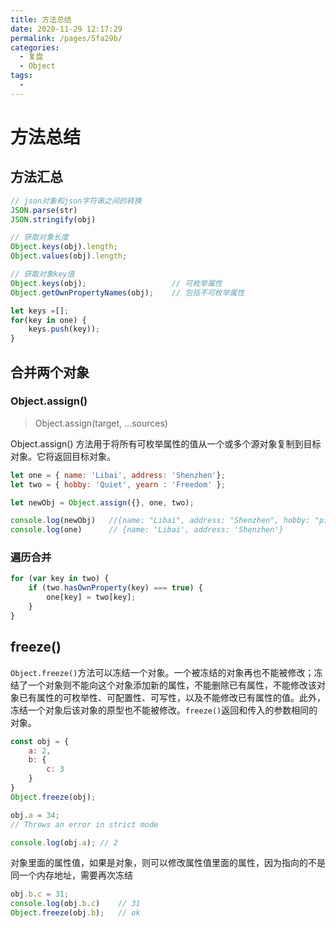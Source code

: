 ```yaml
---
title: 方法总结
date: 2020-11-29 12:17:29
permalink: /pages/5fa29b/
categories: 
  - 复盘
  - Object
tags: 
  - 
---
```

# 方法总结

## 方法汇总

```js
// json对象和json字符串之间的转换
JSON.parse(str)
JSON.stringify(obj)

// 获取对象长度
Object.keys(obj).length;
Object.values(obj).length;

// 获取对象key值
Object.keys(obj);                   // 可枚举属性
Object.getOwnPropertyNames(obj);    // 包括不可枚举属性

let keys =[];
for(key in one) {
    keys.push(key)); 
}
```


## 合并两个对象

### Object.assign()

> Object.assign(target, ...sources)

Object.assign() 方法用于将所有可枚举属性的值从一个或多个源对象复制到目标对象。它将返回目标对象。

```js
let one = { name: 'Libai', address: 'Shenzhen'};
let two = { hobby: 'Quiet', yearn : 'Freedom' };

let newObj = Object.assign({}, one, two);

console.log(newObj)   //{name: "Libai", address: "Shenzhen", hobby: "piano", yearn: "freedom"}
console.log(one)      // {name: 'Libai', address: 'Shenzhen'}
```

### 遍历合并

```js
for (var key in two) {
    if (two.hasOwnProperty(key) === true) {
        one[key] = two[key];
    }
}
```

## freeze()

`Object.freeze()`方法可以冻结一个对象。一个被冻结的对象再也不能被修改；冻结了一个对象则不能向这个对象添加新的属性，不能删除已有属性，不能修改该对象已有属性的可枚举性、可配置性、可写性，以及不能修改已有属性的值。此外，冻结一个对象后该对象的原型也不能被修改。`freeze()`返回和传入的参数相同的对象。

```js
const obj = {
    a: 2,
    b: {
        c: 3
    }
}
Object.freeze(obj);

obj.a = 34;
// Throws an error in strict mode

console.log(obj.a); // 2
```

对象里面的属性值，如果是对象，则可以修改属性值里面的属性，因为指向的不是同一个内存地址，需要再次冻结
```js
obj.b.c = 31;
console.log(obj.b.c)    // 31
Object.freeze(obj.b);   // ok
```

